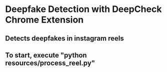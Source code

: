 # Deepfake Detection with DeepCheck Chrome Extension
## Detects deepfakes in instagram reels
## To start, execute "python resources/process_reel.py"
